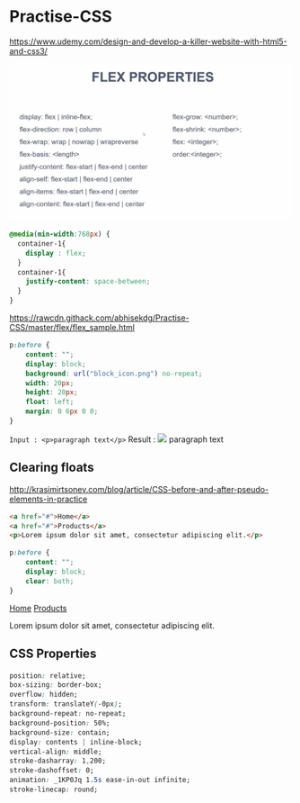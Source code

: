 # Practise-CSS
https://www.udemy.com/design-and-develop-a-killer-website-with-html5-and-css3/


![](images/flex_properties.png)

```css
@media(min-width:768px) {
  container-1{
    display : flex;
  }
  container-1{
    justify-content: space-between;
  }
}
```
https://rawcdn.githack.com/abhisekdg/Practise-CSS/master/flex/flex_sample.html

```css
p:before {
    content: "";
    display: block;
    background: url("block_icon.png") no-repeat;
    width: 20px;
    height: 20px;
    float: left;
    margin: 0 6px 0 0;
}
```
```Input : <p>paragraph text</p>```
Result : <img src="https://rawcdn.githack.com/abhisekdg/Practise-CSS/master/images/block_icon.png" width="20"> paragraph text

## Clearing floats 

http://krasimirtsonev.com/blog/article/CSS-before-and-after-pseudo-elements-in-practice

```html
<a href="#">Home</a>
<a href="#">Products</a>
<p>Lorem ipsum dolor sit amet, consectetur adipiscing elit.</p>
```

```css
p:before {
    content: "";
    display: block;
    clear: both;
}
```

<a href="#">Home</a>
<a href="#">Products</a>
<p>Lorem ipsum dolor sit amet, consectetur adipiscing elit.</p>

## CSS Properties

```css
position: relative;
box-sizing: border-box;
overflow: hidden;
transform: translateY(-0px);
background-repeat: no-repeat;
background-position: 50%;
background-size: contain;
display: contents | inline-block;
vertical-align: middle;
stroke-dasharray: 1,200;
stroke-dashoffset: 0;
animation: _1KP0Jq 1.5s ease-in-out infinite;
stroke-linecap: round;
```

